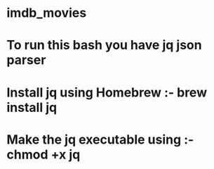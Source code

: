 
# imdb_movies
# To run this bash you have jq json parser
# Install jq using Homebrew :- brew install jq
# Make the jq executable using :- chmod +x jq
